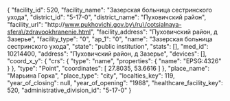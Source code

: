 {
    "facility_id": 520,
    "facility_name": "Зазерская больница сестринского ухода",
    "district_id": "5-17-0",
    "district_name": "Пуховичский район",
    "facility_url": "http:\/\/www.pukhovichi.gov.by\/ru\/cotsialnaya-sfera\/zdravookhranenie.html",
    "facility_address": "Пуховичский район, д Зазерье",
    "facility_type": "0",
    "ap_1": "0",
    "name": "Зазерская больница сестринского ухода",
    "state": "public institution",
    "stats": [],
    "med_id": 10214400,
    "address": "Пуховичский район, д Зазерье",
    "devices": [],
    "coord_x_y": {
        "crs": {
            "type": "name",
            "properties": {
                "name": "EPSG:4326"
            }
        },
        "type": "Point",
        "coordinates": [
            27.8035,
            53.6616
        ]
    },
    "place_name": "Марьина Горка",
    "place_type": "city",
    "localties_key": 119,
    "year_of_closing": null,
    "year_of_opening": "1988",
    "healthcare_facility_key": 520,
    "administrative_division_id": "5-17-0"
}